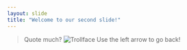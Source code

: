 ```yaml
---
layout: slide
title: "Welcome to our second slide!"
---
```

>Quote much? ![Trollface](https://en.wikipedia.org/wiki/Trollface#/media/File:Trollface_non-free.png)
Use the left arrow to go back!
